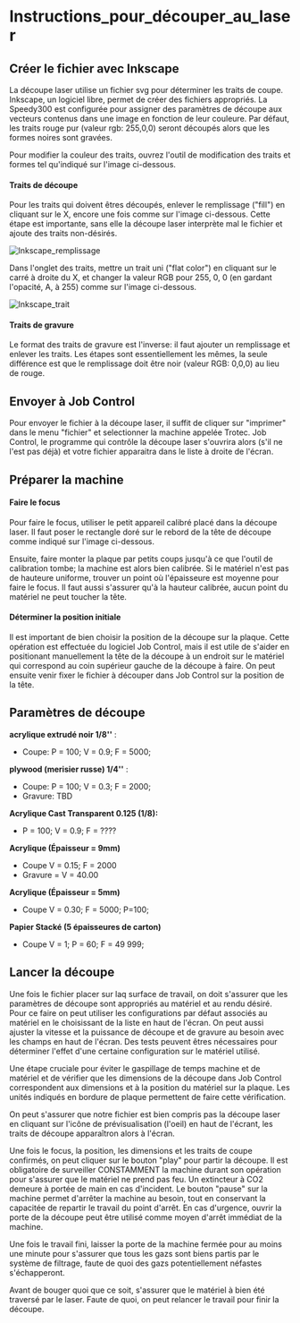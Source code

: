 # Instructions_pour_découper_au_laser 

## Créer le fichier avec Inkscape
La découpe laser utilise un fichier svg pour déterminer les traits de coupe. Inkscape, un logiciel libre, permet de créer des fichiers appropriés.
La Speedy300 est configurée pour assigner des paramètres de découpe aux vecteurs contenus dans une image en fonction de leur couleure. Par défaut, les traits rouge pur (valeur rgb: 255,0,0) seront découpés alors que les formes noires sont gravées.

Pour modifier la couleur des traits, ouvrez l'outil de modification des traits et formes tel qu'indiqué sur l'image ci-dessous. 

#### Traits de découpe
Pour les traits qui doivent êtres découpés, enlever le remplissage ("fill") en cliquant sur le X, encore une fois comme sur l'image ci-dessous. Cette étape est importante, sans elle la découpe laser interprète mal le fichier et ajoute des traits non-désirés.

![Inkscape_remplissage](https://user-images.githubusercontent.com/65183668/84679866-227c0480-af32-11ea-8a83-6b82ab9388be.png)

Dans l'onglet des traits, mettre un trait uni ("flat color") en cliquant sur le carré à droite du X, et changer la valeur RGB pour 255, 0, 0 (en gardant l'opacité, A, à 255) comme sur l'image ci-dessous.

![Inkscape_trait](https://user-images.githubusercontent.com/65183668/84679901-2f005d00-af32-11ea-988a-df4180514c96.png)

#### Traits de gravure
Le format des traits de gravure est l'inverse: il faut ajouter un remplissage et enlever les traits. Les étapes sont essentiellement les mêmes, la seule différence est que le remplissage doit être noir (valeur RGB: 0,0,0) au lieu de rouge.

## Envoyer à Job Control
Pour envoyer le fichier à la découpe laser, il suffit de cliquer sur "imprimer" dans le menu "fichier" et selectionner la machine appelée Trotec. Job Control, le programme qui contrôle la découpe laser s'ouvrira alors (s'il ne l'est pas déjà) et votre fichier apparaitra dans le liste à droite de l'écran. 

## Préparer la machine
#### Faire le focus
Pour faire le focus, utiliser le petit appareil calibré placé dans la découpe laser. Il faut poser le rectangle doré sur le rebord de la tête de découpe comme indiqué sur l'image ci-dessous. 

Ensuite, faire monter la plaque par petits coups jusqu'à ce que l'outil de calibration tombe; la machine est alors bien calibrée. Si le matériel n'est pas de hauteure uniforme, trouver un point où l'épaisseure est moyenne pour faire le focus. Il faut aussi s'assurer qu'à la hauteur calibrée, aucun point du matériel ne peut toucher la tête.

#### Déterminer la position initiale
Il est important de bien choisir la position de la découpe sur la plaque. Cette opération est effectuée du logiciel Job Control, mais il est utile de s'aider en positionant manuellement la tête de la découpe à un endroit sur le matériel qui correspond au coin supérieur gauche de la découpe à faire. On peut ensuite venir fixer le fichier à découper dans Job Control sur la position de la tête.

## Paramètres de découpe

**acrylique extrudé noir 1/8''** :
* Coupe: P = 100; V = 0.9; F = 5000;

**plywood (merisier russe) 1/4''** :
* Coupe: P = 100; V = 0.3; F = 2000;
* Gravure: TBD

**Acrylique Cast Transparent 0.125 (1/8):**
* P = 100; V = 0.9; F = ????

**Acrylique (Épaisseur = 9mm)**

* Coupe V = 0.15; F = 2000
* Gravure = V = 40.00

**Acrylique (Épaisseur = 5mm)**

* Coupe V = 0.30; F = 5000; P=100;

**Papier Stacké (5 épaisseures de carton)**

* Coupe V = 1; P = 60; F = 49 999;

## Lancer la découpe
Une fois le fichier placer sur laq surface de travail, on doit s'assurer que les paramètres de découpe sont appropriés au matériel et au rendu désiré. Pour ce faire on peut utiliser les configurations par défaut associés au matériel en le choisissant de la liste en haut de l'écran. On peut aussi ajuster la vitesse et la puissance de découpe et de gravure au besoin avec les champs en haut de l'écran. Des tests peuvent êtres nécessaires pour déterminer l'effet d'une certaine configuration sur le matériel utilisé.

Une étape cruciale pour éviter le gaspillage de temps machine et de matériel et de vérifier que les dimensions de la découpe dans Job Control correspondent aux dimensions et à la position du matériel sur la plaque. Les unités indiqués en bordure de plaque permettent de faire cette vérification.

On peut s'assurer que notre fichier est bien compris pas la découpe laser en cliquant sur l'icône de prévisualisation (l'oeil) en haut de l'écrant, les traits de découpe apparaîtron alors à l'écran.

Une fois le focus, la position, les dimensions et les traits de coupe confirmés, on peut cliquer sur le bouton "play" pour partir la découpe. Il est obligatoire de surveiller CONSTAMMENT la machine durant son opération pour s'assurer que le matériel ne prend pas feu. Un extincteur à CO2 demeure à portée de main en cas d'incident. Le bouton "pause" sur la machine permet d'arrêter la machine au besoin, tout en conservant la capacitée de repartir le travail du point d'arrêt. En cas d'urgence, ouvrir la porte de la découpe peut être utilisé comme moyen d'arrêt immédiat de la machine.

Une fois le travail fini, laisser la porte de la machine fermée pour au moins une minute pour s'assurer que tous les gazs sont biens partis par le système de filtrage, faute de quoi des gazs potentiellement néfastes s'échapperont.

Avant de bouger quoi que ce soit, s'assurer que le matériel à bien été traversé par le laser. Faute de quoi, on peut relancer le travail pour finir la découpe.
